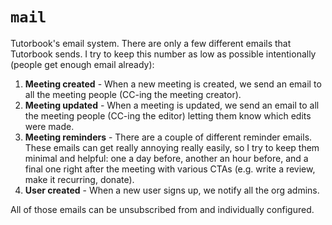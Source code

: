 # `mail`

Tutorbook's email system. There are only a few different emails that Tutorbook
sends. I try to keep this number as low as possible intentionally (people get
enough email already):

1. **Meeting created** - When a new meeting is created, we send an email to all
   the meeting people (CC-ing the meeting creator).
2. **Meeting updated** - When a meeting is updated, we send an email to all the
   meeting people (CC-ing the editor) letting them know which edits were made.
3. **Meeting reminders** - There are a couple of different reminder emails.
   These emails can get really annoying really easily, so I try to keep them
   minimal and helpful: one a day before, another an hour before, and a final
   one right after the meeting with various CTAs (e.g. write a review, make it
   recurring, donate).
4. **User created** - When a new user signs up, we notify all the org admins.

All of those emails can be unsubscribed from and individually configured.
